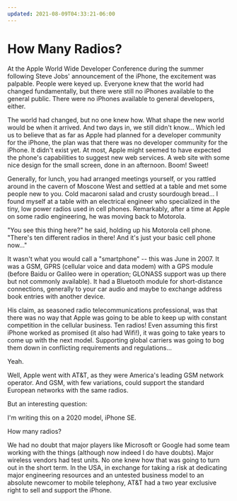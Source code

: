 ```yaml
---
updated: 2021-08-09T04:33:21-06:00
---
```


# How Many Radios?

At the Apple World Wide Developer Conference during the summer following Steve Jobs' announcement of the iPhone, the excitement was palpable. People were keyed up. Everyone knew that the world had changed fundamentally, but there were still no iPhones available to the general public. There were no iPhones available to general developers, either.

The world had changed, but no one knew how. What shape the  new world would be when it arrived. And two days in, we still didn't know... Which led us to believe that as far as Apple had planned for a developer community for the iPhone, the plan was that there was no developer community for the iPhone. It didn't exist yet. At most, Apple might seemed to have expected the phone's capabilities to suggest new web services. A web site with some nice design for the small screen, done in an afternoon. Boom! Sweet!


Generally, for lunch, you had arranged meetings yourself, or you rattled around in the cavern of Moscone West and settled at a table and met some people new to you. Cold macaroni salad and crusty sourdough bread... I found myself at a table with an electrical engineer who specialized in the tiny, low power radios used in cell phones. Remarkably, after a time at Apple on some radio engineering, he was moving back to Motorola.

"You see this thing here?" he said, holding  up his Motorola cell phone. "There's ten different radios in there! And it's just your basic cell phone now..."

It wasn't what you would call a "smartphone" -- this was June in 2007. It was a GSM, GPRS (cellular voice and data modem) with a GPS module (before Baidu or Galileo were in operation; GLONASS support was up there but not commonly available). It had a Bluetooth module for short-distance connections, generally to your car audio and maybe to exchange address book entries with another device.

His claim, as seasoned radio telecommunications professional, was that there was no way that Apple was going to be able to keep up with constant competition in the cellular business. Ten radios! Even assuming this first iPhone worked as promised (it also had Wifi!), it was going to take years to come up with the next model. Supporting global carriers was going to bog them down in conflicting requirements and regulations...

Yeah.

Well, Apple went with AT&T, as they were America's leading GSM network operator. And GSM, with few variations, could support the standard European networks with the same radios.


But an interesting question:

I'm writing this on a 2020 model, iPhone SE.

How many radios?




We had no doubt that major players like Microsoft or Google had some team working with the things (although now indeed I do have doubts). Major wireless vendors had test units. No one knew how that was going to turn out in the short term. In the USA, in exchange for taking a risk at dedicating major engineering resources and an untested business model to an absolute newcomer to mobile telephony, AT&T had a two year exclusive right to sell and support the iPhone.
